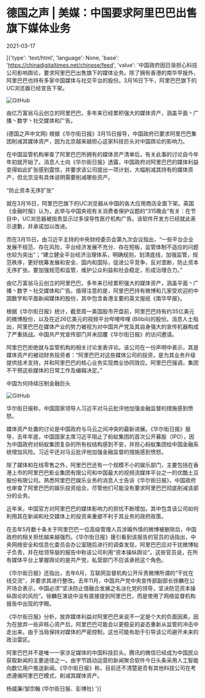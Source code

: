 # 德国之声 | 美媒：中国要求阿里巴巴出售旗下媒体业务

2021-03-17

[{'type': 'text/html', 'language': None, 'base': 'https://chinadigitaltimes.net/chinese/feed', 'value': '中国政府因日渐担心科技公司影响舆论，要求阿里巴巴出售旗下的媒体业务。除了拥有香港的南华早报外，阿里巴巴也持有多家中国媒体与社交平台的股份。3月16日下午，阿里巴巴旗下的UC浏览器已经宣告下架。

![GitHub](https://chinadigitaltimes.net/chinese/files/2021/03/post-663657-60515144d1701.)

由亿万富翁马云创立的阿里巴巴，多年来已经累积强大的媒体资产，涵盖平面丶广播丶数字丶社交媒体和广告。

(德国之声中文网) 根据《华尔街日报》3月15日报导，中国政府已要求阿里巴巴集团削减其媒体资产，因为北京越来越担心这家科技巨头对中国舆论的影响力。

在中国监管机构审查了阿里巴巴所拥有的媒体资产清单后，有关此事的讨论自今年年初就开始了。消息人士向《华尔街日报》透露，中国政府对阿里巴巴的媒体利益变得如此扩张感到震惊，并要求该公司提出一项计划，大幅削减其持有的媒体资产，但北京没有具体说明需要削减哪些资产。

“防止资本无序扩张”

就在3月16日，阿里巴巴旗下的UC浏览器从中国的各大应用商店全面下架。英国《金融时报》认为，此举与中国央视有关消费者保护议题的“315晚会”有关：在节目中，UC浏览器被指责显示过多误导性医疗机构广告。该软件开发方已经就此表示道歉，并承诺加以改进。

而在3月15日，由习近平主持的中央财经委员会第九次会议指出，“一些平台企业发展不规范、存在风险，平台经济发展不充分、存在短板，监管体制不适应的问题也较为突出”；“建立健全平台经济治理体系，明确规则，划清底线，加强监管，规范秩序，更好统筹发展和安全、国内和国际，促进公平竞争，反对垄断，防止资本无序扩张。要加强规范和监管，维护公众利益和社会稳定，形成治理合力。”

由亿万富翁马云创立的阿里巴巴，多年来已经累积强大的媒体资产，涵盖平面丶广播丶数字丶社交媒体和广告。值得注意的是，阿里巴巴持有微博和几家受欢迎的中国数字和平面新闻媒体的股份，其中包含香港主要的英文报纸《南华早报》。

根据《华尔街日报》统计，截至周一美国股市开盘前，阿里巴巴持有约35亿美元的微博股份，以及在近26亿美元的视频平台哔哩哔哩 (Bilibili)的股份。消息人士指出，阿里巴巴在媒体产业的势力被视为对中国共产党及其自身强大的宣传机器构成了严重挑战。中国共产党宣传部门并未回覆《华尔街日报》的访问邀请。

阿里巴巴拒绝就与监管机构的相关讨论发表评论。该公司在一份声明中表示，其是媒体资产的被动财务投资者：“阿里巴巴对这些媒体公司的投资，是为其业务升级提供技术支持，并和阿里巴巴的核心业务实现商业协同效应。阿里巴巴强调，集团不干预这些媒体的日常工作及编辑决定。”

中国为何持续压制金融巨头

![GitHub](https://chinadigitaltimes.net/chinese/files/2021/03/post-663657-6051514613ee2.)

华尔街日报称，中国国家领导人习近平对马云批评他加强金融监督的措施感到愤怒。

媒体资产处置的讨论是中国政府与马云之间冲突的最新进展。《华尔街日报》报导，去年年底，中国国家主席习近平阻止了蚂蚁集团的首次公开募股（IPO），因为中国政府对蚂蚁集团复杂的所有权结构感到不安，并担心蚂蚁集团给中国金融系统增加风险。习近平还对马云批评他加强金融监督的措施感到愤怒。

除了媒体和在线零售之外，阿里巴巴还有一个规模不小的娱乐部门，主要包括在香港上市的阿里巴巴影业集团有限公司和中国最大的视频流媒体平台之一的优酷土豆股份有限公司。熟悉阿里巴巴娱乐业务的消息人士告诉《华尔街日报》，中国政府也审查了阿里巴巴的娱乐投资组合，尽管他们可能没有要求阿里巴巴彻底削减该部分的业务。

近年来，中国官方对阿里巴巴的媒体影响力的担忧不断增加，其中包含该公司如何利用其在新闻和社交媒体上的投资来重塑不利于其业务的政府政策。

在去年5月数十条关于阿里巴巴一位高级管理人员涉婚外情的微博被删除后，中国政府的相关担忧越来越强烈。《华尔街日报》援引看到该报告的官员的话指出，中央网络安全和信息化委员会办公室随后进行的调查发现，阿里巴巴应对干扰微博帖子负责，并在给领导层的报告中称该公司利用“资本操纵舆论”。这些官员说，在所有媒体平台上掌握舆论的是共产党，私营部门不应该承担这个角色。

《华尔街日报》还指出，去年6月，互联网监督机构公开斥责微博所谓的“干扰在线交流”，并要求其进行整改。去年11月，中国共产党中央宣传部副部长徐麟在公开场合表示，中国必须“坚决防止借融合发展之名淡化党的领导，坚决防范资本操纵舆论的风险”。徐麟在演说中没有直接提到阿里巴巴，而是使用了网络监督机构报告中出现的字眼。

《华尔街日报》分析，放弃媒体利益对阿里巴巴来说不一定是个大的负面因素，因为在放弃一些非核心资产后，阿里巴巴可能会以更稳妥的姿态重新从监管的冲击中走出来。由于当局保持对媒体的严密控制，这也可能有助于引导该公司避开未来的政治雷区。

阿里巴巴并不是唯一一家涉足媒体的中国科技巨头。腾讯的微信已经成为中国民众获取新闻的主要途径之一。由字节跳动运营的新闻聚合软件今日头条采用人工智能向数亿用户推送新闻。《华尔街日报》称，目前还不清楚是否有其他科技公司在考虑遵循阿里巴巴模式，削减其媒体资产。

杨威廉/邹宗翰 (华尔街日报、彭博社) '}]